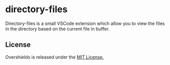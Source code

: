 # directory-files

Directory-files is a small VSCode extension which allow you to view the files in the directory based on the current file in buffer.


## License

Overshields is released under the [MIT License.](https://github.com/casperstorm/directory-files/blob/master/LICENSE)


